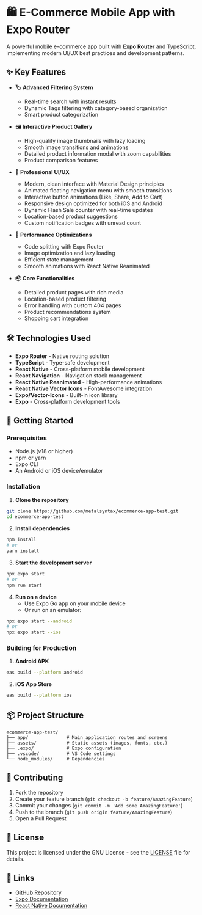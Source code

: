 # 🛍️ E-Commerce Mobile App with Expo Router

A powerful mobile e-commerce app built with **Expo Router** and TypeScript, implementing modern UI/UX best practices and development patterns.

## ✨ Key Features

- **🏷️ Advanced Filtering System**
  - Real-time search with instant results
  - Dynamic Tags filtering with category-based organization
  - Smart product categorization

- **🖼️ Interactive Product Gallery**
  - High-quality image thumbnails with lazy loading
  - Smooth image transitions and animations
  - Detailed product information modal with zoom capabilities
  - Product comparison features

- **🎨 Professional UI/UX**
  - Modern, clean interface with Material Design principles
  - Animated floating navigation menu with smooth transitions
  - Interactive button animations (Like, Share, Add to Cart)
  - Responsive design optimized for both iOS and Android
  - Dynamic Flash Sale counter with real-time updates
  - Location-based product suggestions
  - Custom notification badges with unread count

- **🚀 Performance Optimizations**
  - Code splitting with Expo Router
  - Image optimization and lazy loading
  - Efficient state management
  - Smooth animations with React Native Reanimated

- **📦 Core Functionalities**
  - Detailed product pages with rich media
  - Location-based product filtering
  - Error handling with custom 404 pages
  - Product recommendations system
  - Shopping cart integration

## 🛠️ Technologies Used

- **Expo Router** - Native routing solution
- **TypeScript** - Type-safe development
- **React Native** - Cross-platform mobile development
- **React Navigation** - Navigation stack management
- **React Native Reanimated** - High-performance animations
- **React Native Vector Icons** - FontAwesome integration
- **Expo/Vector-Icons** - Built-in icon library
- **Expo** - Cross-platform development tools

## 🚀 Getting Started

### Prerequisites

- Node.js (v18 or higher)
- npm or yarn
- Expo CLI
- An Android or iOS device/emulator

### Installation

1. **Clone the repository**
```bash
git clone https://github.com/metalsyntax/ecommerce-app-test.git
cd ecommerce-app-test
```

2. **Install dependencies**
```bash
npm install
# or
yarn install
```

3. **Start the development server**
```bash
npx expo start
# or
npm run start
```

4. **Run on a device**
   - Use Expo Go app on your mobile device
   - Or run on an emulator:
```bash
npx expo start --android
# or
npx expo start --ios
```

### Building for Production

1. **Android APK**
```bash
eas build --platform android
```

2. **iOS App Store**
```bash
eas build --platform ios
```

## 📦 Project Structure

```
ecommerce-app-test/
├── app/              # Main application routes and screens
├── assets/           # Static assets (images, fonts, etc.)
├── .expo/            # Expo configuration
├── .vscode/          # VS Code settings
└── node_modules/     # Dependencies
```

## 🤝 Contributing

1. Fork the repository
2. Create your feature branch (`git checkout -b feature/AmazingFeature`)
3. Commit your changes (`git commit -m 'Add some AmazingFeature'`)
4. Push to the branch (`git push origin feature/AmazingFeature`)
5. Open a Pull Request

## 📄 License

This project is licensed under the GNU License - see the [LICENSE](LICENSE) file for details.


## 🔗 Links

- [GitHub Repository](https://github.com/metalsyntax/ecommerce-app-test)
- [Expo Documentation](https://docs.expo.dev/)
- [React Native Documentation](https://reactnative.dev/docs/getting-started)